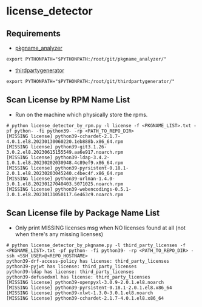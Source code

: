 # license_detector

## Requirements

- [pkgname_analyzer](https://github.com/amdslancelot/pkgname_analyzer)
```
export PYTHONPATH="$PYTHONPATH:/root/git/pkgname_analyzer/"
```
- [thirdpartygenerator](https://github.com/amdslancelot/thirdpartygenerator)
```
export PYTHONPATH="$PYTHONPATH:/root/git/thirdpartygenerator/"
```

## Scan License by RPM Name List
- Run on the machine which physically store the rpms.
```
# python license_detector_by_rpm.py -l license -f <PKGNAME_LIST>.txt -pf python- -fi python39- -rp <PATH_TO_REPO_DIR>
[MISSING license] python39-cchardet-2.1.7-4.0.1.el8.20230130060220.1eb888b.x86_64.rpm
[MISSING license] python39-git3.1.26-3.0.2.el8.20230615155549.aa6e917.noarch.rpm
[MISSING license] python39-ldap-3.4.2-1.0.1.el8.20230202030948.4c89ef9.x86_64.rpm
[MISSING license] python39-pyrsistent-0.18.1-2.0.1.el8.20230203045240.c4bec4f.x86_64.rpm
[MISSING license] python39-urlman-1.4.0-3.0.1.el8.20230127040403.5071025.noarch.rpm
[MISSING license] python39-webencodings-0.5.1-3.0.1.el8.20230131050117.6e463c9.noarch.rpm
```

## Scan License file by Package Name List
- Only print MISSING licenses msg when NO licenses found at all (not when there's any missing licenses)
```
# python license_detector_by_pkgname.py -l third_party_licenses -f <PKGNAME_LIST>.txt -pf python- -fi python39- -rp <PATH_TO_REPO_DIR> -ssh <SSH_USER>@<REPO_HOSTNAME>
python39-drf-access-policy has license: third_party_licenses
python39-pyjwt has license: third_party_licenses
python39-ldap has license: third_party_licenses
python39-defusedxml has license: third_party_licenses
[MISSING license] python39-openpyxl-3.0.9-2.0.1.el8.noarch
[MISSING license] python39-pyrsistent-0.18.1-2.0.1.el8.x86_64
[MISSING license] python39-xlwt-1.3.0-3.0.1.el8.noarch
[MISSING license] python39-cchardet-2.1.7-4.0.1.el8.x86_64
```


